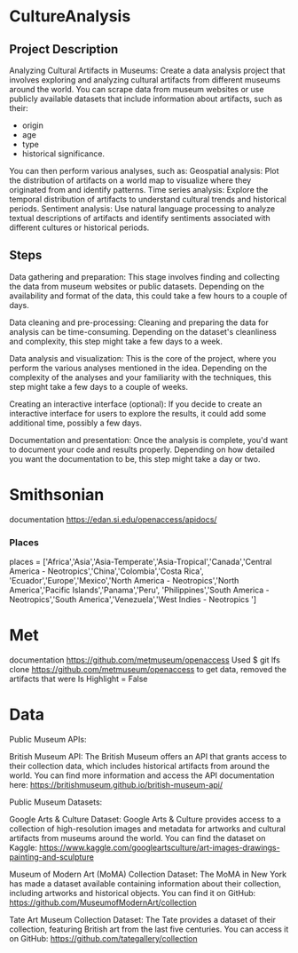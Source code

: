 # CultureAnalysis
## Project Description
Analyzing Cultural Artifacts in Museums:
Create a data analysis project that involves exploring and analyzing cultural artifacts from different museums around the world. You can scrape data from museum websites or use publicly available datasets that include information about artifacts, such as their:

- origin  
- age
- type 
- historical significance. 

You can then perform various analyses, such as:
Geospatial analysis: Plot the distribution of artifacts on a world map to visualize where they originated from and identify patterns.
Time series analysis: Explore the temporal distribution of artifacts to understand cultural trends and historical periods.
Sentiment analysis: Use natural language processing to analyze textual descriptions of artifacts and identify sentiments associated with different cultures or historical periods.


## Steps
Data gathering and preparation: This stage involves finding and collecting the data from museum websites or public datasets. Depending on the availability and format of the data, this could take a few hours to a couple of days.

Data cleaning and pre-processing: Cleaning and preparing the data for analysis can be time-consuming. Depending on the dataset's cleanliness and complexity, this step might take a few days to a week.

Data analysis and visualization: This is the core of the project, where you perform the various analyses mentioned in the idea. Depending on the complexity of the analyses and your familiarity with the techniques, this step might take a few days to a couple of weeks.

Creating an interactive interface (optional): If you decide to create an interactive interface for users to explore the results, it could add some additional time, possibly a few days.

Documentation and presentation: Once the analysis is complete, you'd want to document your code and results properly. Depending on how detailed you want the documentation to be, this step might take a day or two.


# Smithsonian
documentation
https://edan.si.edu/openaccess/apidocs/
### Places
places = ['Africa','Asia','Asia-Temperate','Asia-Tropical','Canada','Central America - Neotropics','China','Colombia','Costa Rica',
          'Ecuador','Europe','Mexico','North America - Neotropics','North America','Pacific Islands','Panama','Peru',
          'Philippines','South America - Neotropics','South America','Venezuela','West Indies - Neotropics ']

# Met
documentation
https://github.com/metmuseum/openaccess
Used $ git lfs clone https://github.com/metmuseum/openaccess to get data, removed the artifacts that were Is Highlight = False


# Data
Public Museum APIs:

British Museum API: The British Museum offers an API that grants access to their collection data, which includes historical artifacts from around the world. You can find more information and access the API documentation here: https://britishmuseum.github.io/british-museum-api/

Public Museum Datasets:

Google Arts & Culture Dataset: Google Arts & Culture provides access to a collection of high-resolution images and metadata for artworks and cultural artifacts from museums around the world. You can find the dataset on Kaggle: https://www.kaggle.com/googleartsculture/art-images-drawings-painting-and-sculpture

Museum of Modern Art (MoMA) Collection Dataset: The MoMA in New York has made a dataset available containing information about their collection, including artworks and historical objects. You can find it on GitHub: https://github.com/MuseumofModernArt/collection

Tate Art Museum Collection Dataset: The Tate provides a dataset of their collection, featuring British art from the last five centuries. You can access it on GitHub: https://github.com/tategallery/collection
